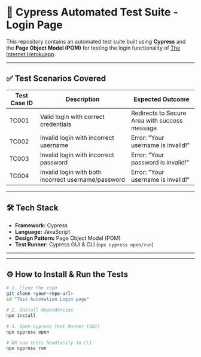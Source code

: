 # 🔐 Cypress Automated Test Suite - Login Page

This repository contains an automated test suite built using **Cypress** and the **Page Object Model (POM)** for testing the login functionality of [The Internet Herokuapp](https://the-internet.herokuapp.com/login).

---

## ✅ Test Scenarios Covered

| Test Case ID | Description                                         | Expected Outcome                              |
|--------------|-----------------------------------------------------|-----------------------------------------------|
| TC001        | Valid login with correct credentials                | Redirects to Secure Area with success message |
| TC002        | Invalid login with incorrect username               | Error: "Your username is invalid!"            |
| TC003        | Invalid login with incorrect password               | Error: "Your password is invalid!"            |
| TC004        | Invalid login with both incorrect username/password | Error: "Your username is invalid!"            |

---

## 🛠 Tech Stack

- **Framework:** Cypress
- **Language:** JavaScript
- **Design Pattern:** Page Object Model (POM)
- **Test Runner:** Cypress GUI & CLI (`npx cypress open/run`)

---


---

## ⚙️ How to Install & Run the Tests

```bash
# 1. Clone the repo
git clone <your-repo-url>
cd "Test Automation Login page"

# 2. Install dependencies
npm install

# 3. Open Cypress Test Runner (GUI)
npx cypress open

# OR run tests headlessly in CLI
npx cypress run


